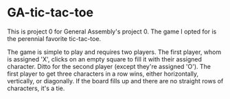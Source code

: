# GA-tic-tac-toe
This is project 0 for General Assembly's project 0. The game I opted for is the perennial favorite tic-tac-toe.

The game is simple to play and requires two players. The first player, whom is assigned 'X', clicks on an empty square to fill it with their assigned character. Ditto for the second player (except they're assigned 'O'). The first player to get three characters in a row wins, either horizontally, vertically, or diagonally. If the board fills up and there are no straight rows of characters, it's a tie.